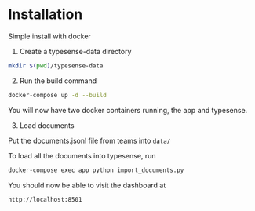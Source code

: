 # Installation

Simple install with docker

1. Create a typesense-data directory

```bash
mkdir $(pwd)/typesense-data
```
2. Run the build command
```bash
docker-compose up -d --build
```

You will now have two docker containers running, the app and typesense.

3. Load documents

Put the documents.jsonl file from teams into `data/`

To load all the documents into typesense, run
```bash
docker-compose exec app python import_documents.py
```

You should now be able to visit the dashboard at
```
http://localhost:8501
```